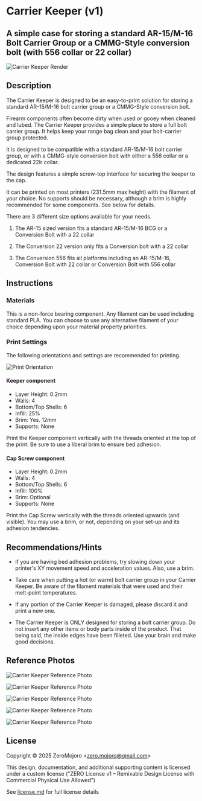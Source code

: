 # Carrier Keeper (v1)

## A simple case for storing a standard AR-15/M-16 Bolt Carrier Group or a CMMG-Style conversion bolt (with 556 collar or 22 collar)


![Carrier Keeper Render](img/CarrierKeeperRender-Assembled-V1.png)


## Description

The Carrier Keeper is designed to be an easy-to-print solution for storing a standard AR-15/M-16 bolt carrier group or a CMMG-Style conversion bolt. 

Firearm components often become dirty when used or gooey when cleaned and lubed. The Carrier Keeper provides a simple place to store a full bolt carrier group. It helps keep your range bag clean and your bolt-carrier group protected.

It is designed to be compatible with a standard AR-15/M-16 bolt carrier group, or with a CMMG-style conversion bolt with either a 556 collar or a dedicated 22lr collar.

The design features a simple screw-top interface for securing the keeper to the cap.

It can be printed on most printers (231.5mm max height) with the filament of your choice. No supports should be necessary, although a brim is highly recommended for some components. See below for details.

There are 3 different size options available for your needs.

1. The AR-15 sized version fits a standard AR-15/M-16 BCG or a Conversion Bolt with a 22 collar

2. The Conversion 22 version only fits a Conversion bolt with a 22 collar

3. The Conversion 556 fits all platforms including an AR-15/M-16, Conversion Bolt with 22 collar or Conversion Bolt with 556 collar

## Instructions

### Materials

This is a non-force bearing component. Any filament can be used including standard PLA. You can choose to use any alternative filament of your choice depending upon your material property priorities.


### Print Settings

The following orientations and settings are recommended for printing.

![Print Orientation](img/CarrierKeeperPrintOrientation-V1.png)

#### Keeper component

- Layer Height: 0.2mm
- Walls: 4
- Bottom/Top Shells: 6
- Infill: 25%
- Brim: Yes. 12mm 
- Supports: None

Print the Keeper component vertically with the threads oriented at the top of the print. Be sure to use a liberal brim to ensure bed adhesion. 

#### Cap Screw component

- Layer Height: 0.2mm
- Walls: 4
- Bottom/Top Shells: 6
- Infill: 100%
- Brim: Optional
- Supports: None

Print the Cap Screw vertically with the threads oriented upwards (and visible). You may use a brim, or not, depending on your set-up and its adhesion tendencies.


## Recommendations/Hints

- If you are having bed adhesion problems, try slowing down your printer's XY movement speed and acceleration values. Also, use a brim.

- Take care when putting a hot (or warm) bolt carrier group in your Carrier Keeper. Be aware of the filament materials that were used and their melt-point temperatures.

- If any portion of the Carrier Keeper is damaged, please discard it and print a new one.

- The Carrier Keeper is ONLY designed for storing a bolt carrier group. Do not insert any other items or body parts inside of the product. That being said, the inside edges have been filleted. Use your brain and make good decisions.

## Reference Photos

![Carrier Keeper Reference Photo](img/CarrierKeeper-PhotoC-V1.jpeg)

![Carrier Keeper Reference Photo](img/CarrierKeeper-PhotoB-V1.jpeg)

![Carrier Keeper Reference Photo](img/CarrierKeeper-PhotoD-V1.jpeg)

![Carrier Keeper Reference Photo](img/CarrierKeeper-PhotoA-V1.jpeg)

![Carrier Keeper Reference Photo](img/CarrierKeeper-PhotoE-V1.jpeg)

## License
Copyright © 2025 ZeroMojoro <<zero.mojoro@gmail.com>>

This design, documentation, and additional supporting content is licensed under a custom license ("ZERO License v1 – Remixable Design License with Commercial Physical Use Allowed")

See [license.md](license.md) for full license details





